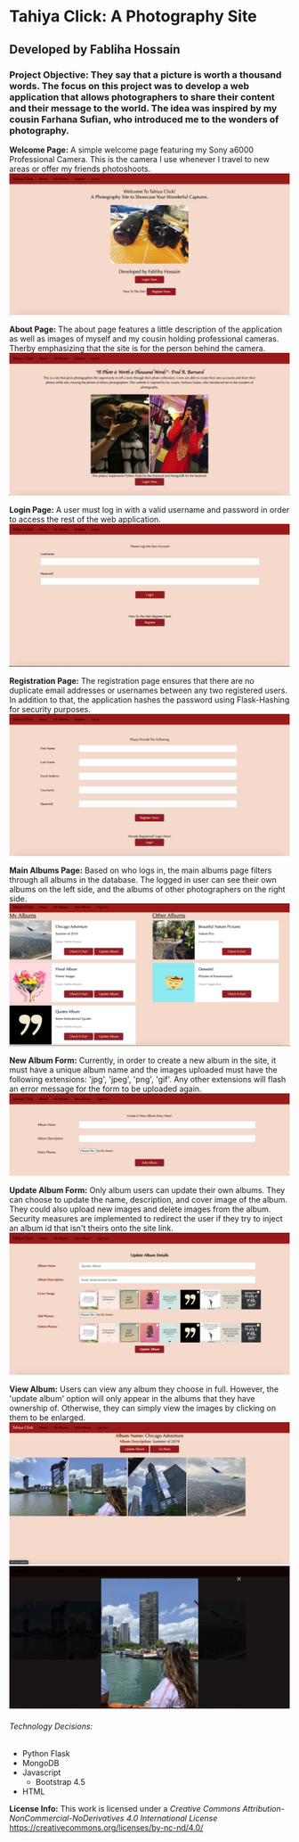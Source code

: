 # Tahiya Click: A Photography Site
## Developed by Fabliha Hossain
### Project Objective: They say that a picture is worth a thousand words. The focus on this project was to develop a web application that allows photographers to share their content and their message to the world. The idea was inspired by my cousin Farhana Sufian, who introduced me to the wonders of photography.

**Welcome Page:** A simple welcome page featuring my Sony a6000 Professional Camera. This is the camera I use whenever I travel to new areas or offer my friends photoshoots. 
![Scheme](application/static/site_images/Welcome_Page.png)

**About Page:** The about page features a little description of the application as well as images of myself and my cousin holding professional cameras. Therby emphasizing that the site is for the person behind the camera. 
![Scheme](application/static/site_images/About_Page.png)

**Login Page:** A user must log in with a valid username and password in order to access the rest of the web application. 
![Scheme](application/static/site_images/Login_Page.png)

**Registration Page:** The registration page ensures that there are no duplicate email addresses or usernames between any two registered users. In addition to that, the application hashes the password using Flask-Hashing for security purposes. 
![Scheme](application/static/site_images/Registration_Page.png)

**Main Albums Page:** Based on who logs in, the main albums page filters through all albums in the database. The logged in user can see their own albums on the left side, and the albums of other photographers on the right side. 
![Scheme](application/static/site_images/Main_Albums_Page.png)

**New Album Form:** Currently, in order to create a new album in the site, it must have a unique album name and the images uploaded must have the following extensions: 'jpg', 'jpeg', 'png', 'gif'. Any other extensions will flash an error message for the form to be uploaded again. 
![Scheme](application/static/site_images/New_Album_Form.png)

**Update Album Form:** Only album users can update their own albums. They can choose to update the name, description, and cover image of the album. They could also upload new images and delete images from the album. Security measures are implemented to redirect the user if they try to inject an album id that isn't theirs onto the site link. 
![Scheme](application/static/site_images/Update_Album_Form.png)

**View Album:** Users can view any album they choose in full. However, the 'update album' option will only appear in the albums that they have ownership of. Otherwise, they can simply view the images by clicking on them to be enlarged. 
![Scheme](application/static/site_images/View_Album_Page.png)
![Scheme](application/static/site_images/Enlarge_Example.png)

###### Technology Decisions:
* Python Flask
* MongoDB 
* Javascript
	* Bootstrap 4.5
* HTML 


**License Info:** This work is licensed under a *Creative Commons Attribution-NonCommercial-NoDerivatives 4.0 International License*
https://creativecommons.org/licenses/by-nc-nd/4.0/